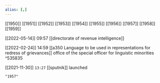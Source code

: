 ```yaml
---
alias: [,]
---
```

[[1950]] [[1951]] [[1952]] [[1953]] [[1954]] [[1955]] [[1956]] [[1957]] [[1958]] [[1959]]

[[2022-05-14]] 09:57
[[directorate of revenue intelligence]]

[[2022-02-24]] 14:59
[[a350 Language to be used in representations for redress of grievances]] office of the special officer for linguistic minorities ^535835

[[2021-11-30]]  `13:27`
[[sputnik]] launched
```query
"1957"
```